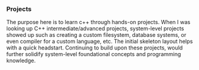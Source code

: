 ### Projects

The purpose here is to learn c++ through hands-on projects. When I was looking up C++ intermediate/advanced projects, system-level projects showed up
such as creating a custom filesystem, database systems, or even compiler for a custom language, etc. The initial skeleton layout helps with a quick headstart. Continuing to build upon these projects, would further solidify system-level foundational concepts and programming knowledge.

